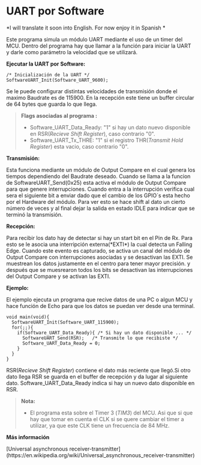 UART por Software
===================
*I will translate it soon into English. For now enjoy it in Spanish *
</p>
Este programa simula un módulo UART mediante el uso de un timer del MCU. Dentro del programa hay que llamar a la función para iniciar la UART y darle como parámetro la velocidad que se utilizará. </p>

**Ejecutar la UART por Software:**
```
/* Inicialización de la UART */
SoftwareUART_Init(Software_UART_9600);
```
Se le puede configurar distintas velocidades de transmisión donde el maximo Baudrate es de 115900.
En la recepción este tiene un buffer circular de 64 bytes que guarda lo que llega.</p>

> **Flags asociadas al programa :**
> - Software_UART_Data_Ready: "1" si hay un dato nuevo disponible en RSR(*Recieve Shift Register*), caso contrario "0".
> - Software_UART_Tx_THRE: "1" si el registro THR(*Transmit Hold Register*) esta vacio, caso contrario "0".
</p>

**Transmisión:**
</p>
Esta funciona mediante un módulo de Output Compare en el cual genera los tiempos dependiendo del Baudrate deseado. Cuando se llama a la funcion de SoftwareUART_Send(0x25) esta activa el módulo de Output Compare para que genere interrupciones. Cuando entra a la interrupción verifica cual sera el siguiente bit a enviar dado que el cambio de los GPIO´s esta hecho por el Hardware del módulo. Para ver esto se hace shift al dato un cierto número de veces y al final dejar la salida en estado IDLE para indicar que se terminó la transmisión.</p>

**Recepción:**
</p>
Para recibir los dato hay de detectar si hay un start bit en el Pin de Rx. Para esto se le asocia una interripción externa(*EXTI*) la cual detecta un Falling Edge. Cuando este evento es capturado, se activa un canal del módulo de Output Compare con interrupciones asociadas y se desactivan las EXTI. Se muestrean los datos justamente en el centro para tener mayor precisión. y después que se muesrearon todos los bits se desactivan las interrupciones del Output Compare y se activan las EXTI.
</p>


**Ejemplo:**
</p>
El ejemplo ejecuta un programa que recive datos de una PC o algun MCU y hace función de Echo para que los datos se puedan ver desde una terminal.
</p>

```
void main(void){
  SoftwareUART_Init(Software_UART_115900);
  for(;;){
    if(Software_UART_Data_Ready){ /* Si hay un dato disponible ... */
      SoftwareUART_Send(RSR);   /* Transmite lo que recibiste */
      Software_UART_Data_Ready = 0;   
    }
  }
}
```
RSR(*Recieve Shift Register*) contiene el dato más reciente que llegó.Si otro dato llega RSR se guarda en el buffer de recepción y da lugar al siguiente dato. Software_UART_Data_Ready indica si hay un nuevo dato disponible en RSR.</p>

> **Nota:**
> - El programa esta sobre el Timer 3 (*TIM3*) del MCU. Asi que si que hay que tomar en cuenta el CLK si se quere cambiar el timer a utilizar, ya que este CLK tiene un frecuencia de 84 MHz.
</p>

**Más información**
</p>
[Universal asynchronous receiver-transmitter](https://en.wikipedia.org/wiki/Universal_asynchronous_receiver-transmitter)
